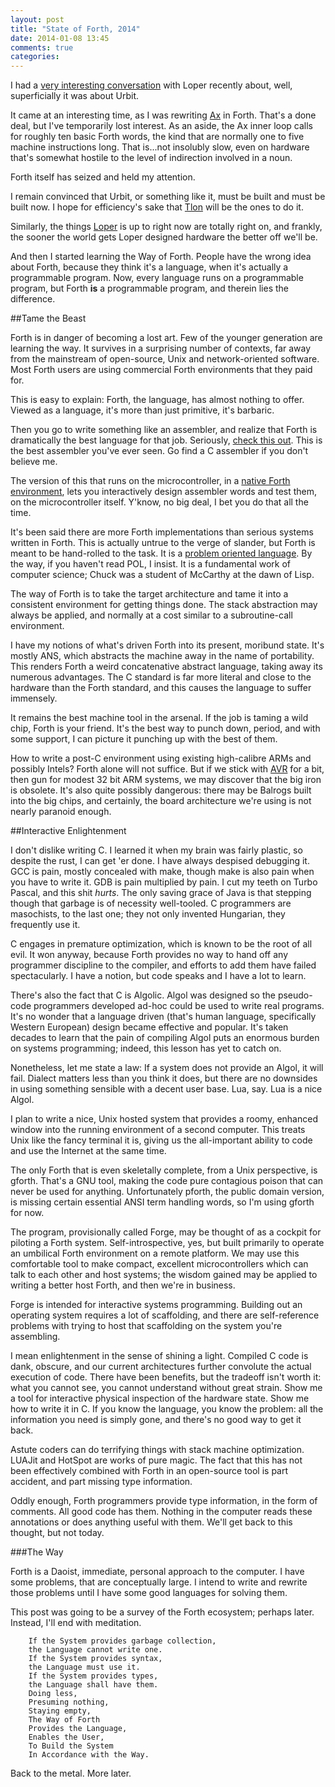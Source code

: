 ```yaml
---
layout: post
title: "State of Forth, 2014"
date: 2014-01-08 13:45
comments: true
categories: 
---
```


I had a [very interesting conversation](http://www.loper-os.org/?p=1390#comments) with Loper recently about, well, superficially it was about Urbit. 

It came at an interesting time, as I was rewriting [Ax](http://mnemnion.github.io/ax/spec.html) in Forth. That's a done deal, but I've temporarily lost interest. As an aside, the Ax inner loop calls for roughly ten basic Forth words, the kind that are normally one to five machine instructions long. That is...not insolubly slow, even on hardware that's somewhat hostile to the level of indirection involved in a noun.

Forth itself has seized and held my attention. 

I remain convinced that Urbit, or something like it, must be built and must be built now. I hope for efficiency's sake that [Tlon](http://tlon.io) will be the ones to do it. 

Similarly, the things [Loper](http://www.loper-os.org/?p=1427) is up to right now are totally right on, and frankly, the sooner the world gets Loper designed hardware the better off we'll be. 

And then I started learning the Way of Forth. People have the wrong idea about Forth, because they think it's a language, when it's actually a programmable program. Now, every language runs on a programmable program, but Forth **is** a programmable program, and therein lies the difference. 

##Tame the Beast

Forth is in danger of becoming a lost art. Few of the younger generation are learning the way. It survives in a surprising number of contexts, far away from the mainstream of open-source, Unix and network-oriented software. Most Forth users are using commercial Forth environments that they paid for. 

This is easy to explain: Forth, the language, has almost nothing to offer. Viewed as a language, it's more than just primitive, it's barbaric. 

Then you go to write something like an assembler, and realize that Forth is dramatically the best language for that job. Seriously, [check this out](http://krue.net/avr/). This is the best assembler you've ever seen. Go find a C assembler if you don't believe me. 

The version of this that runs on the microcontroller, in a [native Forth environment](http://krue.net/avrforth/), lets you interactively design assembler words and test them, on the microcontroller itself. Y'know, no big deal, I bet you do that all the time.

It's been said there are more Forth implementations than serious systems written in Forth. This is actually untrue to the verge of slander, but Forth is meant to be hand-rolled to the task. It is a [problem oriented language](http://www.colorforth.com/POL.htm). By the way, if you haven't read POL, I insist. It is a fundamental work of computer science; Chuck was a student of McCarthy at the dawn of Lisp.

The way of Forth is to take the target architecture and tame it into a consistent environment for getting things done. The stack abstraction may always be applied, and normally at a cost similar to a subroutine-call environment. 

I have my notions of what's driven Forth into its present, moribund state. It's mostly ANS, which abstracts the machine away in the name of portability. This renders Forth a weird concatenative abstract language, taking away its numerous advantages. The C standard is far more literal and close to the hardware than the Forth standard, and this causes the language to suffer immensely. 

It remains the best machine tool in the arsenal. If the job is taming a wild chip, Forth is your friend. It's the best way to punch down, period, and with some support, I can picture it punching up with the best of them.

How to write a post-C environment using existing high-calibre ARMs and possibly Intels? Forth alone will not suffice. But if we stick with [AVR](http://en.wikipedia.org/wiki/Atmel_AVR) for a bit, then gun for modest 32 bit ARM systems, we may discover that the big iron is obsolete. It's also quite possibly dangerous: there may be Balrogs built into the big chips, and certainly, the board architecture we're using is not nearly paranoid enough. 

##Interactive Enlightenment

I don't dislike writing C. I learned it when my brain was fairly plastic, so despite the rust, I can get 'er done. I have always despised debugging it. GCC is pain, mostly concealed with make, though make is also pain when you have to write it. GDB is pain multiplied by pain. I cut my teeth on Turbo Pascal, and this shit *hurts*. The only saving grace of Java is that stepping though that garbage is of necessity well-tooled. C programmers are masochists, to the last one; they not only invented Hungarian, they frequently use it. 

C engages in premature optimization, which is known to be the root of all evil. It won anyway, because Forth provides no way to hand off any programmer discipline to the compiler, and efforts to add them have failed spectacularly. I have a notion, but code speaks and I have a lot to learn. 

There's also the fact that C is Algolic. Algol was designed so the pseudo-code programmers developed ad-hoc could be used to write real programs. It's no wonder that a language driven (that's human language, specifically Western European) design became effective and popular. It's taken decades to learn that the pain of compiling Algol puts an enormous burden on systems programming; indeed, this lesson has yet to catch on.

Nonetheless, let me state a law: If a system does not provide an Algol, it will fail. Dialect matters less than you think it does, but there are no downsides in using something sensible with a decent user base. Lua, say. Lua is a nice Algol. 

I plan to write a nice, Unix hosted system that provides a roomy, enhanced window into the running environment of a second computer. This treats Unix like the fancy terminal it is, giving us the all-important ability to code and use the Internet at the same time. 

The only Forth that is even skeletally complete, from a Unix perspective, is gforth. That's a GNU tool, making the code pure contagious poison that can never be used for anything. Unfortunately pforth, the public domain version, is missing certain essential ANSI term handling words, so I'm using gforth for now. 

The program, provisionally called Forge, may be thought of as a cockpit for piloting a Forth system. Self-introspective, yes, but built primarily to operate an umbilical Forth environment on a remote platform. We may use this comfortable tool to make compact, excellent microcontrollers which can talk to each other and host systems; the wisdom gained may be applied to writing a better host Forth, and then we're in business.

Forge is intended for interactive systems programming. Building out an operating system requires a lot of scaffolding, and there are self-reference problems with trying to host that scaffolding on the system you're assembling. 

I mean enlightenment in the sense of shining a light. Compiled C code is dank, obscure, and our current architectures further convolute the actual execution of code. There have been benefits, but the tradeoff isn't worth it: what you cannot see, you cannot understand without great strain. Show me a tool for interactive physical inspection of the hardware state. Show me how to write it in C. If you know the language, you know the problem: all the information you need is simply gone, and there's no good way to get it back. 

Astute coders can do terrifying things with stack machine optimization. LUAJit and HotSpot are works of pure magic. The fact that this has not been effectively combined with Forth in an open-source tool is part accident, and part missing type information. 

Oddly enough, Forth programmers provide type information, in the form of comments. All good code has them. Nothing in the computer reads these annotations or does anything useful with them. We'll get back to this thought, but not today.  

###The Way

Forth is a Daoist, immediate, personal approach to the computer. I have some problems, that are conceptually large. I intend to write and rewrite those problems until I have some good languages for solving them. 

This post was going to be a survey of the Forth ecosystem; perhaps later. Instead, I'll end with meditation.

```
    If the System provides garbage collection,
    the Language cannot write one.
    If the System provides syntax,
    the Language must use it.
    If the System provides types, 
    the Language shall have them.
    Doing less,
    Presuming nothing,
    Staying empty,
    The Way of Forth
    Provides the Language,
    Enables the User,
    To Build the System
    In Accordance with the Way.
```

Back to the metal. More later.
